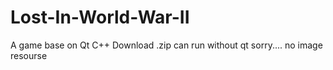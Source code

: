 # Lost-In-World-War-II
A game base on Qt C++
Download .zip can run without qt
sorry....
no image resourse
